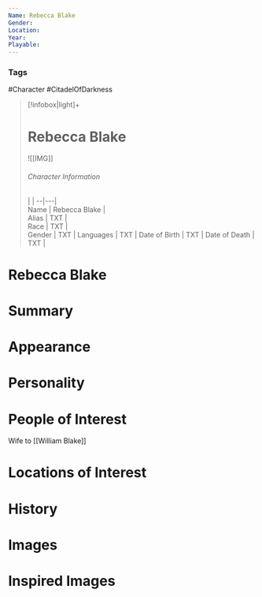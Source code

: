 ```yaml
---
Name: Rebecca Blake  
Gender: 
Location: 
Year: 
Playable:
---
```


### Tags
#Character #CitadelOfDarkness 

> [!infobox|light]+  
> # Rebecca Blake  
> ![[IMG]]  
> ###### Character Information
>  |   |
> --|---|  
> Name | Rebecca Blake |  
> Alias | TXT |  
> Race | TXT |  
> Gender | TXT |
> Languages | TXT |
> Date of Birth | TXT |
> Date of Death | TXT |

# Rebecca Blake

# Summary

# Appearance

# Personality

# People of Interest
Wife to [[William Blake]]
# Locations of Interest

# History

# Images

# Inspired Images
